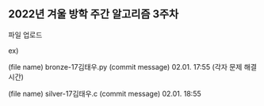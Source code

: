## 2022년 겨울 방학 주간 알고리즘 3주차
파일 업로드

ex)

(file name) bronze-17김태우.py (commit message) 02.01. 17:55 (각자 문제 해결 시간)

(file name) silver-17김태우.c (commit message) 02.01. 18:55
